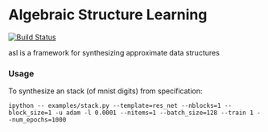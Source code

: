 # Algebraic Structure Learning


[![Build Status](https://travis-ci.org/zenna/Arrows.jl.svg?branch=master)](https://travis-ci.org/zenna/Arrows.jl)

asl is a framework for synthesizing approximate data structures

### Usage

To synthesize an stack (of mnist digits) from specification:
```
ipython -- examples/stack.py --template=res_net --nblocks=1 --block_size=1 -u adam -l 0.0001 --nitems=1 --batch_size=128 --train 1 --num_epochs=1000
```
